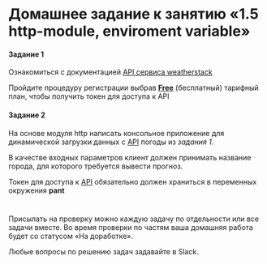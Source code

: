 # Домашнее задание к занятию «1.5 http-module, enviroment variable»

#### Задание 1
Ознакомиться с документацией [API сервиса weatherstack](https://weatherstack.com/documentation)  

Пройдите процедуру регистрации выбрав [**Free**](https://weatherstack.com/signup/free) (бесплатный) тарифный план, чтобы получить токен для доступа к API

#### Задание 2
На основе модуля http написать консольное приложение для динамической 
загрузки данных с  [API](https://weatherstack.com/) погоды из *задания 1*.

В качестве входных параметров клиент должен принимать название города, 
для которого требуется вывести прогноз.

Токен для доступа к [API](https://weatherstack.com/) обязательно должен 
храниться в переменных окружения **pant**



#
Присылать на проверку можно каждую задачу по отдельности или все задачи вместе. 
Во время проверки по частям ваша домашняя работа будет со статусом «На доработке».

Любые вопросы по решению задач задавайте в Slack.
